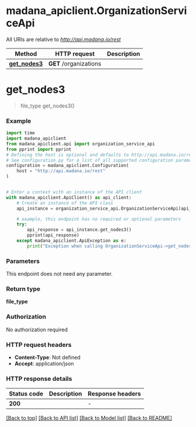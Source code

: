 # madana_apiclient.OrganizationServiceApi

All URIs are relative to *http://api.madana.io/rest*

Method | HTTP request | Description
------------- | ------------- | -------------
[**get_nodes3**](OrganizationServiceApi.md#get_nodes3) | **GET** /organizations | 


# **get_nodes3**
> file_type get_nodes3()



### Example

```python
import time
import madana_apiclient
from madana_apiclient.api import organization_service_api
from pprint import pprint
# Defining the host is optional and defaults to http://api.madana.io/rest
# See configuration.py for a list of all supported configuration parameters.
configuration = madana_apiclient.Configuration(
    host = "http://api.madana.io/rest"
)


# Enter a context with an instance of the API client
with madana_apiclient.ApiClient() as api_client:
    # Create an instance of the API class
    api_instance = organization_service_api.OrganizationServiceApi(api_client)

    # example, this endpoint has no required or optional parameters
    try:
        api_response = api_instance.get_nodes3()
        pprint(api_response)
    except madana_apiclient.ApiException as e:
        print("Exception when calling OrganizationServiceApi->get_nodes3: %s\n" % e)
```

### Parameters
This endpoint does not need any parameter.

### Return type

**file_type**

### Authorization

No authorization required

### HTTP request headers

 - **Content-Type**: Not defined
 - **Accept**: application/json

### HTTP response details
| Status code | Description | Response headers |
|-------------|-------------|------------------|
**200** |  |  -  |

[[Back to top]](#) [[Back to API list]](../README.md#documentation-for-api-endpoints) [[Back to Model list]](../README.md#documentation-for-models) [[Back to README]](../README.md)

